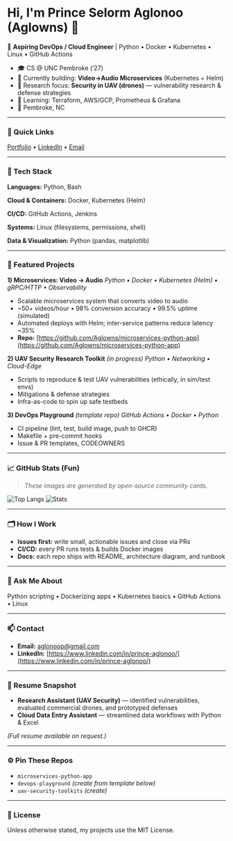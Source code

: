# Hi, I'm Prince Selorm Aglonoo (Aglowns) 👋

🚀 **Aspiring DevOps / Cloud Engineer** | Python • Docker • Kubernetes • Linux • GitHub Actions

* 🎓 CS @ UNC Pembroke (’27)
* 🔭 Currently building: **Video→Audio Microservices** (Kubernetes + Helm)
* 🔐 Research focus: **Security in UAV (drones)** — vulnerability research & defense strategies
* 🌱 Learning: Terraform, AWS/GCP, Prometheus & Grafana
* 📍 Pembroke, NC

---

### 🔗 Quick Links

[Portfolio](#) • [LinkedIn](https://www.linkedin.com/in/prince-aglonoo/) • [Email](mailto:aglonoop@gmail.com)

---

### 🧰 Tech Stack

**Languages:** Python, Bash

**Cloud & Containers:** Docker, Kubernetes (Helm)

**CI/CD:** GitHub Actions, Jenkins

**Systems:** Linux (filesystems, permissions, shell)

**Data & Visualization:** Python (pandas, matplotlib)

---

### 📌 Featured Projects

**1) Microservices: Video → Audio**
*Python • Docker • Kubernetes (Helm) • gRPC/HTTP • Observability*

* Scalable microservices system that converts video to audio
* \~50+ videos/hour • 98% conversion accuracy • 99.5% uptime (simulated)
* Automated deploys with Helm; inter-service patterns reduce latency \~35%
* **Repo:** [https://github.com/Aglowns/microservices-python-app](https://github.com/Aglowns/microservices-python-app)

**2) UAV Security Research Toolkit** *(in progress)*
*Python • Networking • Cloud-Edge*

* Scripts to reproduce & test UAV vulnerabilities (ethically, in sim/test envs)
* Mitigations & defense strategies
* Infra-as-code to spin up safe testbeds

**3) DevOps Playground** *(template repo)*
*GitHub Actions • Docker • Python*

* CI pipeline (lint, test, build image, push to GHCR)
* Makefile + pre-commit hooks
* Issue & PR templates, CODEOWNERS

---

### 📈 GitHub Stats (Fun)

> *These images are generated by open-source community cards.*

![Top Langs](https://github-readme-stats.vercel.app/api/top-langs/?username=Aglowns\&layout=compact)
![Stats](https://github-readme-stats.vercel.app/api?username=Aglowns\&show_icons=true)

---

### 🗂️ How I Work

* **Issues first:** write small, actionable issues and close via PRs
* **CI/CD:** every PR runs tests & builds Docker images
* **Docs:** each repo ships with README, architecture diagram, and runbook

---

### 💬 Ask Me About

Python scripting • Dockerizing apps • Kubernetes basics • GitHub Actions • Linux

---

### 📫 Contact

* **Email:** [aglonoop@gmail.com](mailto:aglonoop@gmail.com)
* **LinkedIn:** [https://www.linkedin.com/in/prince-aglonoo/](https://www.linkedin.com/in/prince-aglonoo/)

---

### 📝 Resume Snapshot

* **Research Assistant (UAV Security)** — identified vulnerabilities, evaluated commercial drones, and prototyped defenses
* **Cloud Data Entry Assistant** — streamlined data workflows with Python & Excel

*(Full resume available on request.)*

---

### ⚙️ Pin These Repos

* `microservices-python-app`
* `devops-playground` *(create from template below)*
* `uav-security-toolkits` *(create)*

---

### 📜 License

Unless otherwise stated, my projects use the MIT License.
